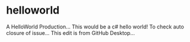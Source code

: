 # helloworld
A HelloWorld Production...
This would be a c# hello world!
To check auto closure of issue...
This edit is from GitHub Desktop...
